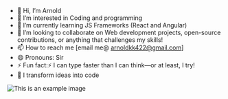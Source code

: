 - 👋 Hi, I’m Arnold
- 👀 I’m interested in Coding and programming
- 🌱 I’m currently learning JS Frameworks (React and Angular)
- 💞️ I’m looking to collaborate on Web development projects, open-source contributions, or anything that challenges my skills!
- 📫 How to reach me [email me@ arnoldkk422@gmail.com] 
- 😄 Pronouns: Sir
- ⚡ Fun fact:⚡ I can type faster than I can think—or at least, I try!
- 👑 I transform ideas into code

<!---
nianod/nianod is a ✨ special ✨ repository because its `README.md` (this file) appears on your GitHub profile.
You can click the Preview link to take a look at your changes.
--->
![This is an example image](![458aedab12f6c5443e79ae76e1ef0b57](https://github.com/user-attachments/assets/aa9bff37-69f9-410b-9935-0e9fa4d9a8fd)
)
